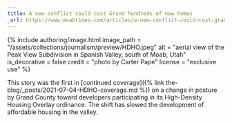 ```yaml
---
title: A new conflict could cost Grand hundreds of new homes
_url: https://www.moabtimes.com/articles/a-new-conflict-could-cost-grand-hundreds-of-new-homes/
---
```


{% include authoring/image.html
    image_path = "/assets/collections/journalism/preview/HDHO.jpeg"
    alt = "aerial view of the Peak View Subdivision in Spanish Valley, south of Moab, Utah"
    is_decorative = false
    credit = "photo by Carter Pape"
    license = "exclusive use"
%}

This story was the first in [continued coverage]({% link the-blog/_posts/2021-07-04-HDHO-coverage.md %}) on a change in posture by Grand County toward developers participating in its High-Density Housing Overlay ordinance. The shift has slowed the development of affordable housing in the valley.
